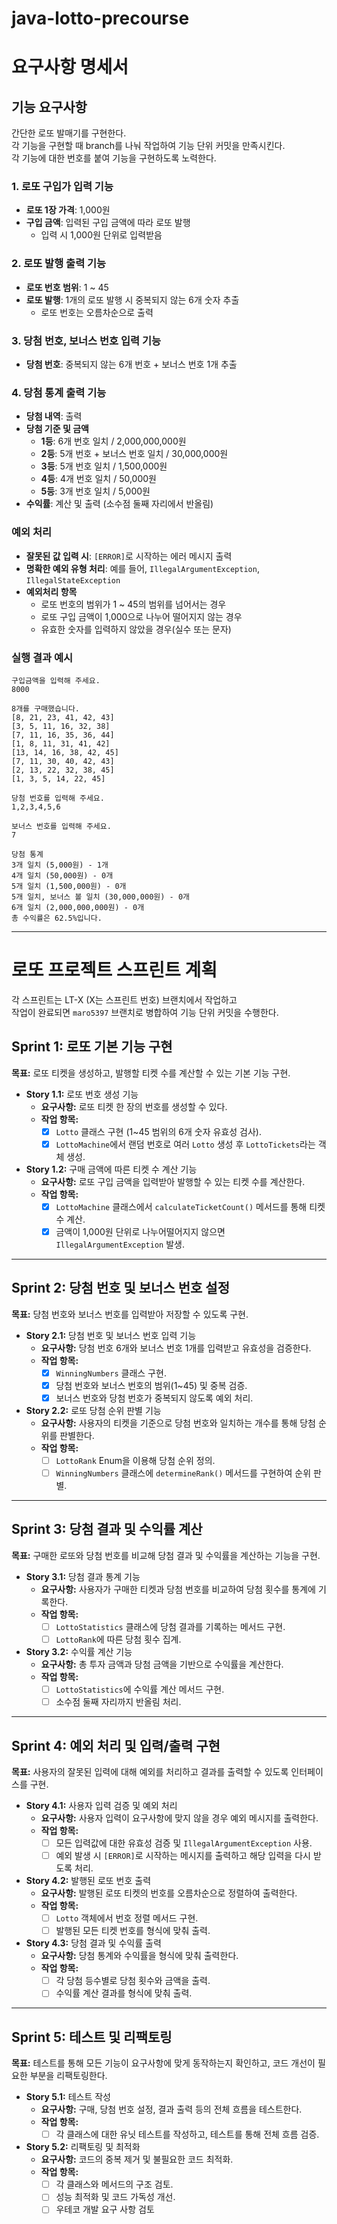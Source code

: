 # java-lotto-precourse

# 요구사항 명세서

## 기능 요구사항
간단한 로또 발매기를 구현한다.  
각 기능을 구현할 때 branch를 나눠 작업하여 기능 단위 커밋을 만족시킨다.  
각 기능에 대한 번호를 붙여 기능을 구현하도록 노력한다.

### 1. 로또 구입가 입력 기능
- **로또 1장 가격**: 1,000원
- **구입 금액**: 입력된 구입 금액에 따라 로또 발행
  - 입력 시 1,000원 단위로 입력받음

### 2. 로또 발행 출력 기능
- **로또 번호 범위**: 1 ~ 45
- **로또 발행**: 1개의 로또 발행 시 중복되지 않는 6개 숫자 추출
  - 로또 번호는 오름차순으로 출력

### 3. 당첨 번호, 보너스 번호 입력 기능
- **당첨 번호**: 중복되지 않는 6개 번호 + 보너스 번호 1개 추출

### 4. 당첨 통계 출력 기능
- **당첨 내역**: 출력
- **당첨 기준 및 금액**
  - **1등**: 6개 번호 일치 / 2,000,000,000원
  - **2등**: 5개 번호 + 보너스 번호 일치 / 30,000,000원
  - **3등**: 5개 번호 일치 / 1,500,000원
  - **4등**: 4개 번호 일치 / 50,000원
  - **5등**: 3개 번호 일치 / 5,000원
- **수익률**: 계산 및 출력 (소수점 둘째 자리에서 반올림)

### 예외 처리
- **잘못된 값 입력 시**: `[ERROR]`로 시작하는 에러 메시지 출력
- **명확한 예외 유형 처리**: 예를 들어, `IllegalArgumentException`, `IllegalStateException`
- **예외처리 항목**
  - 로또 번호의 범위가 1 ~ 45의 범위를 넘어서는 경우
  - 로또 구입 금액이 1,000으로 나누어 떨어지지 않는 경우
  - 유효한 숫자를 입력하지 않았을 경우(실수 또는 문자)

### 실행 결과 예시
```
구입금액을 입력해 주세요.
8000

8개를 구매했습니다.
[8, 21, 23, 41, 42, 43]
[3, 5, 11, 16, 32, 38]
[7, 11, 16, 35, 36, 44]
[1, 8, 11, 31, 41, 42]
[13, 14, 16, 38, 42, 45]
[7, 11, 30, 40, 42, 43]
[2, 13, 22, 32, 38, 45]
[1, 3, 5, 14, 22, 45]

당첨 번호를 입력해 주세요.
1,2,3,4,5,6

보너스 번호를 입력해 주세요.
7

당첨 통계
3개 일치 (5,000원) - 1개
4개 일치 (50,000원) - 0개
5개 일치 (1,500,000원) - 0개
5개 일치, 보너스 볼 일치 (30,000,000원) - 0개
6개 일치 (2,000,000,000원) - 0개
총 수익률은 62.5%입니다.
```

---

# 로또 프로젝트 스프린트 계획
각 스프린트는 LT-X (X는 스프린트 번호) 브랜치에서 작업하고  
작업이 완료되면 `maro5397` 브랜치로 병합하여 기능 단위 커밋을 수행한다.

## Sprint 1: 로또 기본 기능 구현
**목표:** 로또 티켓을 생성하고, 발행할 티켓 수를 계산할 수 있는 기본 기능 구현.

- **Story 1.1:** 로또 번호 생성 기능
    - **요구사항:** 로또 티켓 한 장의 번호를 생성할 수 있다.
    - **작업 항목:**
        - [x] `Lotto` 클래스 구현 (1~45 범위의 6개 숫자 유효성 검사).
        - [x] `LottoMachine`에서 랜덤 번호로 여러 `Lotto` 생성 후 `LottoTickets`라는 객체 생성.

- **Story 1.2:** 구매 금액에 따른 티켓 수 계산 기능
    - **요구사항:** 로또 구입 금액을 입력받아 발행할 수 있는 티켓 수를 계산한다.
    - **작업 항목:**
        - [x] `LottoMachine` 클래스에서 `calculateTicketCount()` 메서드를 통해 티켓 수 계산.
        - [x] 금액이 1,000원 단위로 나누어떨어지지 않으면 `IllegalArgumentException` 발생.

---

## Sprint 2: 당첨 번호 및 보너스 번호 설정
**목표:** 당첨 번호와 보너스 번호를 입력받아 저장할 수 있도록 구현.

- **Story 2.1:** 당첨 번호 및 보너스 번호 입력 기능
    - **요구사항:** 당첨 번호 6개와 보너스 번호 1개를 입력받고 유효성을 검증한다.
    - **작업 항목:**
        - [x] `WinningNumbers` 클래스 구현.
        - [x] 당첨 번호와 보너스 번호의 범위(1~45) 및 중복 검증.
        - [x] 보너스 번호와 당첨 번호가 중복되지 않도록 예외 처리.

- **Story 2.2:** 로또 당첨 순위 판별 기능
    - **요구사항:** 사용자의 티켓을 기준으로 당첨 번호와 일치하는 개수를 통해 당첨 순위를 판별한다.
    - **작업 항목:**
        - [ ] `LottoRank` Enum을 이용해 당첨 순위 정의.
        - [ ] `WinningNumbers` 클래스에 `determineRank()` 메서드를 구현하여 순위 판별.

---

## Sprint 3: 당첨 결과 및 수익률 계산
**목표:** 구매한 로또와 당첨 번호를 비교해 당첨 결과 및 수익률을 계산하는 기능을 구현.

- **Story 3.1:** 당첨 결과 통계 기능
    - **요구사항:** 사용자가 구매한 티켓과 당첨 번호를 비교하여 당첨 횟수를 통계에 기록한다.
    - **작업 항목:**
        - [ ] `LottoStatistics` 클래스에 당첨 결과를 기록하는 메서드 구현.
        - [ ] `LottoRank`에 따른 당첨 횟수 집계.

- **Story 3.2:** 수익률 계산 기능
    - **요구사항:** 총 투자 금액과 당첨 금액을 기반으로 수익률을 계산한다.
    - **작업 항목:**
        - [ ] `LottoStatistics`에 수익률 계산 메서드 구현.
        - [ ] 소수점 둘째 자리까지 반올림 처리.

---

## Sprint 4: 예외 처리 및 입력/출력 구현
**목표:** 사용자의 잘못된 입력에 대해 예외를 처리하고 결과를 출력할 수 있도록 인터페이스를 구현.

- **Story 4.1:** 사용자 입력 검증 및 예외 처리
    - **요구사항:** 사용자 입력이 요구사항에 맞지 않을 경우 예외 메시지를 출력한다.
    - **작업 항목:**
        - [ ] 모든 입력값에 대한 유효성 검증 및 `IllegalArgumentException` 사용.
        - [ ] 예외 발생 시 `[ERROR]`로 시작하는 메시지를 출력하고 해당 입력을 다시 받도록 처리.

- **Story 4.2:** 발행된 로또 번호 출력
    - **요구사항:** 발행된 로또 티켓의 번호를 오름차순으로 정렬하여 출력한다.
    - **작업 항목:**
        - [ ] `Lotto` 객체에서 번호 정렬 메서드 구현.
        - [ ] 발행된 모든 티켓 번호를 형식에 맞춰 출력.

- **Story 4.3:** 당첨 결과 및 수익률 출력
    - **요구사항:** 당첨 통계와 수익률을 형식에 맞춰 출력한다.
    - **작업 항목:**
        - [ ] 각 당첨 등수별로 당첨 횟수와 금액을 출력.
        - [ ] 수익률 계산 결과를 형식에 맞춰 출력.

---

## Sprint 5: 테스트 및 리팩토링
**목표:** 테스트를 통해 모든 기능이 요구사항에 맞게 동작하는지 확인하고, 코드 개선이 필요한 부분을 리팩토링한다.

- **Story 5.1:** 테스트 작성
    - **요구사항:** 구매, 당첨 번호 설정, 결과 출력 등의 전체 흐름을 테스트한다.
    - **작업 항목:**
        - [ ] 각 클래스에 대한 유닛 테스트를 작성하고, 테스트를 통해 전체 흐름 검증.

- **Story 5.2:** 리팩토링 및 최적화
    - **요구사항:** 코드의 중복 제거 및 불필요한 코드 최적화.
    - **작업 항목:**
        - [ ] 각 클래스와 메서드의 구조 검토.
        - [ ] 성능 최적화 및 코드 가독성 개선.
        - [ ] 우테코 개발 요구 사항 검토